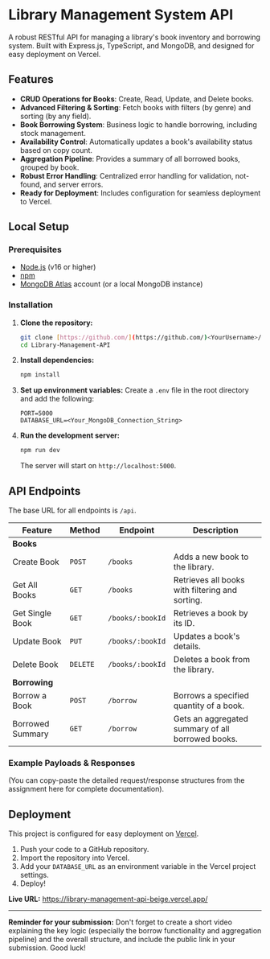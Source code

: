 # Library Management System API

A robust RESTful API for managing a library's book inventory and borrowing system. Built with Express.js, TypeScript, and MongoDB, and designed for easy deployment on Vercel.

## Features

-   **CRUD Operations for Books**: Create, Read, Update, and Delete books.
-   **Advanced Filtering & Sorting**: Fetch books with filters (by genre) and sorting (by any field).
-   **Book Borrowing System**: Business logic to handle borrowing, including stock management.
-   **Availability Control**: Automatically updates a book's availability status based on copy count.
-   **Aggregation Pipeline**: Provides a summary of all borrowed books, grouped by book.
-   **Robust Error Handling**: Centralized error handling for validation, not-found, and server errors.
-   **Ready for Deployment**: Includes configuration for seamless deployment to Vercel.

## Local Setup

### Prerequisites

-   [Node.js](https://nodejs.org/) (v16 or higher)
-   [npm](https://www.npmjs.com/)
-   [MongoDB Atlas](https://www.mongodb.com/cloud/atlas) account (or a local MongoDB instance)

### Installation

1.  **Clone the repository:**
    ```bash
    git clone [https://github.com/](https://github.com/)<YourUsername>/Library-Management-API.git
    cd Library-Management-API
    ```

2.  **Install dependencies:**
    ```bash
    npm install
    ```

3.  **Set up environment variables:**
    Create a `.env` file in the root directory and add the following:
    ```
    PORT=5000
    DATABASE_URL=<Your_MongoDB_Connection_String>
    ```

4.  **Run the development server:**
    ```bash
    npm run dev
    ```
    The server will start on `http://localhost:5000`.

## API Endpoints

The base URL for all endpoints is `/api`.

| Feature              | Method | Endpoint              | Description                                        |
| -------------------- | ------ | --------------------- | -------------------------------------------------- |
| **Books** |        |                       |                                                    |
| Create Book          | `POST` | `/books`              | Adds a new book to the library.                    |
| Get All Books        | `GET`  | `/books`              | Retrieves all books with filtering and sorting.    |
| Get Single Book      | `GET`  | `/books/:bookId`      | Retrieves a book by its ID.                        |
| Update Book          | `PUT`  | `/books/:bookId`      | Updates a book's details.                          |
| Delete Book          | `DELETE`| `/books/:bookId`      | Deletes a book from the library.                   |
| **Borrowing** |        |                       |                                                    |
| Borrow a Book        | `POST` | `/borrow`             | Borrows a specified quantity of a book.            |
| Borrowed Summary     | `GET`  | `/borrow`             | Gets an aggregated summary of all borrowed books.  |

### Example Payloads & Responses

(You can copy-paste the detailed request/response structures from the assignment here for complete documentation).

## Deployment

This project is configured for easy deployment on [Vercel](https://vercel.com/).

1.  Push your code to a GitHub repository.
2.  Import the repository into Vercel.
3.  Add your `DATABASE_URL` as an environment variable in the Vercel project settings.
4.  Deploy!

**Live URL:** https://library-management-api-beige.vercel.app/

---
**Reminder for your submission:** Don't forget to create a short video explaining the key logic (especially the borrow functionality and aggregation pipeline) and the overall structure, and include the public link in your submission. Good luck!